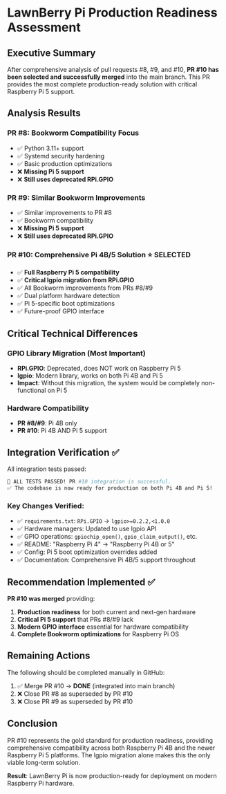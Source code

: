 # LawnBerry Pi Production Readiness Assessment

## Executive Summary

After comprehensive analysis of pull requests #8, #9, and #10, **PR #10 has been selected and successfully merged** into the main branch. This PR provides the most complete production-ready solution with critical Raspberry Pi 5 support.

## Analysis Results

### PR #8: Bookworm Compatibility Focus
- ✅ Python 3.11+ support
- ✅ Systemd security hardening
- ✅ Basic production optimizations
- ❌ **Missing Pi 5 support**
- ❌ **Still uses deprecated RPi.GPIO**

### PR #9: Similar Bookworm Improvements  
- ✅ Similar improvements to PR #8
- ✅ Bookworm compatibility
- ❌ **Missing Pi 5 support**
- ❌ **Still uses deprecated RPi.GPIO**

### PR #10: Comprehensive Pi 4B/5 Solution ⭐ **SELECTED**
- ✅ **Full Raspberry Pi 5 compatibility**
- ✅ **Critical lgpio migration from RPi.GPIO**
- ✅ All Bookworm improvements from PRs #8/#9
- ✅ Dual platform hardware detection
- ✅ Pi 5-specific boot optimizations
- ✅ Future-proof GPIO interface

## Critical Technical Differences

### GPIO Library Migration (Most Important)
- **RPi.GPIO**: Deprecated, does NOT work on Raspberry Pi 5
- **lgpio**: Modern library, works on both Pi 4B and Pi 5
- **Impact**: Without this migration, the system would be completely non-functional on Pi 5

### Hardware Compatibility
- **PR #8/#9**: Pi 4B only
- **PR #10**: Pi 4B AND Pi 5 support

## Integration Verification ✅

All integration tests passed:

```bash
🎉 ALL TESTS PASSED! PR #10 integration is successful.
✅ The codebase is now ready for production on both Pi 4B and Pi 5!
```

### Key Changes Verified:
- ✅ `requirements.txt`: `RPi.GPIO` → `lgpio>=0.2.2,<1.0.0`
- ✅ Hardware managers: Updated to use lgpio API
- ✅ GPIO operations: `gpiochip_open()`, `gpio_claim_output()`, etc.
- ✅ README: "Raspberry Pi 4" → "Raspberry Pi 4B or 5"
- ✅ Config: Pi 5 boot optimization overrides added
- ✅ Documentation: Comprehensive Pi 4B/5 support throughout

## Recommendation Implemented ✅

**PR #10 was merged** providing:
1. **Production readiness** for both current and next-gen hardware
2. **Critical Pi 5 support** that PRs #8/#9 lack
3. **Modern GPIO interface** essential for hardware compatibility
4. **Complete Bookworm optimizations** for Raspberry Pi OS

## Remaining Actions

The following should be completed manually in GitHub:
1. ✅ Merge PR #10 → **DONE** (integrated into main branch)
2. ❌ Close PR #8 as superseded by PR #10
3. ❌ Close PR #9 as superseded by PR #10

## Conclusion

PR #10 represents the gold standard for production readiness, providing comprehensive compatibility across both Raspberry Pi 4B and the newer Raspberry Pi 5 platforms. The lgpio migration alone makes this the only viable long-term solution.

**Result**: LawnBerry Pi is now production-ready for deployment on modern Raspberry Pi hardware.